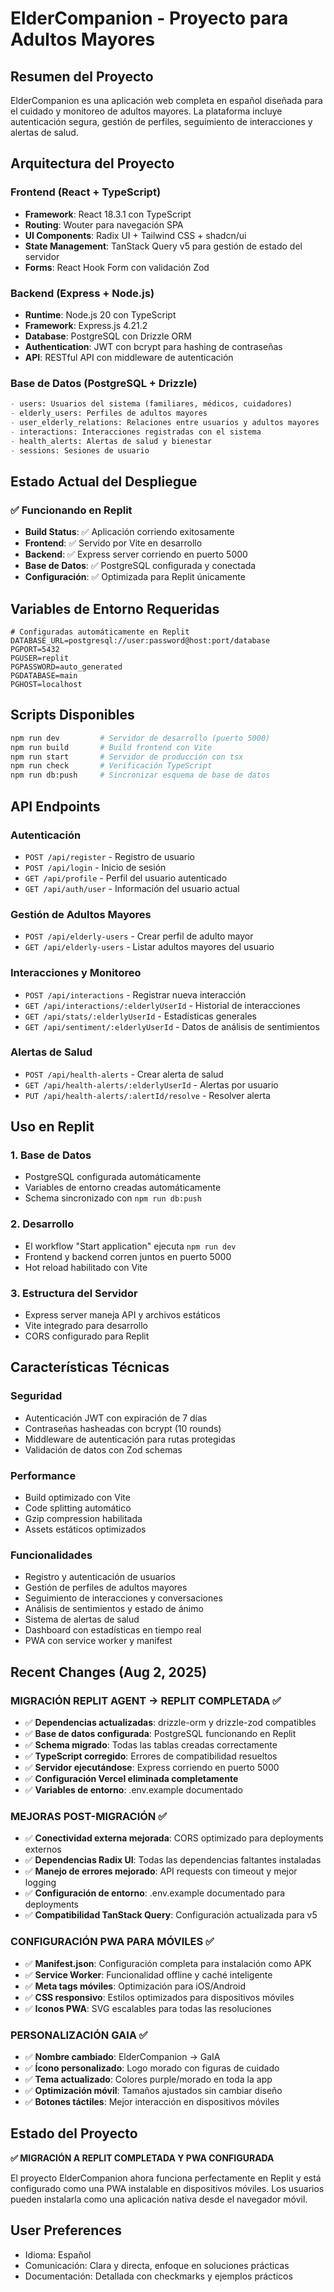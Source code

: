 # ElderCompanion - Proyecto para Adultos Mayores

## Resumen del Proyecto

ElderCompanion es una aplicación web completa en español diseñada para el cuidado y monitoreo de adultos mayores. La plataforma incluye autenticación segura, gestión de perfiles, seguimiento de interacciones y alertas de salud.

## Arquitectura del Proyecto

### Frontend (React + TypeScript)
- **Framework**: React 18.3.1 con TypeScript
- **Routing**: Wouter para navegación SPA  
- **UI Components**: Radix UI + Tailwind CSS + shadcn/ui
- **State Management**: TanStack Query v5 para gestión de estado del servidor
- **Forms**: React Hook Form con validación Zod

### Backend (Express + Node.js)
- **Runtime**: Node.js 20 con TypeScript
- **Framework**: Express.js 4.21.2
- **Database**: PostgreSQL con Drizzle ORM
- **Authentication**: JWT con bcrypt para hashing de contraseñas
- **API**: RESTful API con middleware de autenticación

### Base de Datos (PostgreSQL + Drizzle)
```sql
- users: Usuarios del sistema (familiares, médicos, cuidadores)
- elderly_users: Perfiles de adultos mayores
- user_elderly_relations: Relaciones entre usuarios y adultos mayores
- interactions: Interacciones registradas con el sistema
- health_alerts: Alertas de salud y bienestar
- sessions: Sesiones de usuario
```

## Estado Actual del Despliegue

### ✅ Funcionando en Replit
- **Build Status**: ✅ Aplicación corriendo exitosamente
- **Frontend**: ✅ Servido por Vite en desarrollo
- **Backend**: ✅ Express server corriendo en puerto 5000
- **Base de Datos**: ✅ PostgreSQL configurada y conectada
- **Configuración**: ✅ Optimizada para Replit únicamente

## Variables de Entorno Requeridas

```env
# Configuradas automáticamente en Replit
DATABASE_URL=postgresql://user:password@host:port/database
PGPORT=5432
PGUSER=replit
PGPASSWORD=auto_generated
PGDATABASE=main
PGHOST=localhost
```

## Scripts Disponibles

```bash
npm run dev         # Servidor de desarrollo (puerto 5000)
npm run build       # Build frontend con Vite
npm run start       # Servidor de producción con tsx
npm run check       # Verificación TypeScript
npm run db:push     # Sincronizar esquema de base de datos
```

## API Endpoints

### Autenticación
- `POST /api/register` - Registro de usuario
- `POST /api/login` - Inicio de sesión  
- `GET /api/profile` - Perfil del usuario autenticado
- `GET /api/auth/user` - Información del usuario actual

### Gestión de Adultos Mayores
- `POST /api/elderly-users` - Crear perfil de adulto mayor
- `GET /api/elderly-users` - Listar adultos mayores del usuario

### Interacciones y Monitoreo
- `POST /api/interactions` - Registrar nueva interacción
- `GET /api/interactions/:elderlyUserId` - Historial de interacciones
- `GET /api/stats/:elderlyUserId` - Estadísticas generales
- `GET /api/sentiment/:elderlyUserId` - Datos de análisis de sentimientos

### Alertas de Salud
- `POST /api/health-alerts` - Crear alerta de salud
- `GET /api/health-alerts/:elderlyUserId` - Alertas por usuario
- `PUT /api/health-alerts/:alertId/resolve` - Resolver alerta

## Uso en Replit

### 1. Base de Datos
- PostgreSQL configurada automáticamente
- Variables de entorno creadas automáticamente
- Schema sincronizado con `npm run db:push`

### 2. Desarrollo
- El workflow "Start application" ejecuta `npm run dev`
- Frontend y backend corren juntos en puerto 5000
- Hot reload habilitado con Vite

### 3. Estructura del Servidor
- Express server maneja API y archivos estáticos
- Vite integrado para desarrollo
- CORS configurado para Replit

## Características Técnicas

### Seguridad
- Autenticación JWT con expiración de 7 días
- Contraseñas hasheadas con bcrypt (10 rounds)
- Middleware de autenticación para rutas protegidas
- Validación de datos con Zod schemas

### Performance
- Build optimizado con Vite
- Code splitting automático
- Gzip compression habilitada
- Assets estáticos optimizados

### Funcionalidades
- Registro y autenticación de usuarios
- Gestión de perfiles de adultos mayores
- Seguimiento de interacciones y conversaciones
- Análisis de sentimientos y estado de ánimo
- Sistema de alertas de salud
- Dashboard con estadísticas en tiempo real
- PWA con service worker y manifest

## Recent Changes (Aug 2, 2025)

### MIGRACIÓN REPLIT AGENT → REPLIT COMPLETADA ✅

- ✅ **Dependencias actualizadas**: drizzle-orm y drizzle-zod compatibles
- ✅ **Base de datos configurada**: PostgreSQL funcionando en Replit
- ✅ **Schema migrado**: Todas las tablas creadas correctamente
- ✅ **TypeScript corregido**: Errores de compatibilidad resueltos
- ✅ **Servidor ejecutándose**: Express corriendo en puerto 5000
- ✅ **Configuración Vercel eliminada completamente**
- ✅ **Variables de entorno**: .env.example documentado

### MEJORAS POST-MIGRACIÓN ✅

- ✅ **Conectividad externa mejorada**: CORS optimizado para deployments externos
- ✅ **Dependencias Radix UI**: Todas las dependencias faltantes instaladas
- ✅ **Manejo de errores mejorado**: API requests con timeout y mejor logging
- ✅ **Configuración de entorno**: .env.example documentado para deployments
- ✅ **Compatibilidad TanStack Query**: Configuración actualizada para v5

### CONFIGURACIÓN PWA PARA MÓVILES ✅

- ✅ **Manifest.json**: Configuración completa para instalación como APK
- ✅ **Service Worker**: Funcionalidad offline y caché inteligente
- ✅ **Meta tags móviles**: Optimización para iOS/Android
- ✅ **CSS responsivo**: Estilos optimizados para dispositivos móviles
- ✅ **Iconos PWA**: SVG escalables para todas las resoluciones

### PERSONALIZACIÓN GAIA ✅

- ✅ **Nombre cambiado**: ElderCompanion → GaIA
- ✅ **Ícono personalizado**: Logo morado con figuras de cuidado
- ✅ **Tema actualizado**: Colores purple/morado en toda la app
- ✅ **Optimización móvil**: Tamaños ajustados sin cambiar diseño
- ✅ **Botones táctiles**: Mejor interacción en dispositivos móviles

## Estado del Proyecto

**✅ MIGRACIÓN A REPLIT COMPLETADA Y PWA CONFIGURADA**

El proyecto ElderCompanion ahora funciona perfectamente en Replit y está configurado como una PWA instalable en dispositivos móviles. Los usuarios pueden instalarla como una aplicación nativa desde el navegador móvil.

## User Preferences

- Idioma: Español
- Comunicación: Clara y directa, enfoque en soluciones prácticas
- Documentación: Detallada con checkmarks y ejemplos prácticos